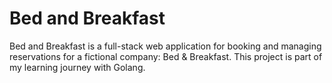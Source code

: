 # Bed and Breakfast

Bed and Breakfast is a full-stack web application for booking and managing reservations for a fictional company: Bed & Breakfast. This project is part of my learning journey with Golang.

